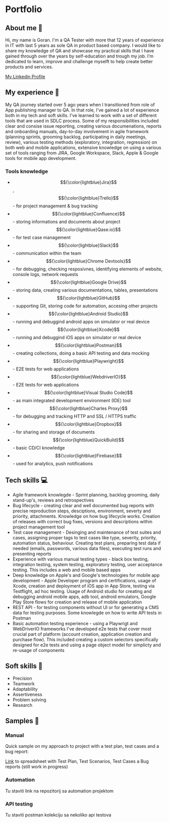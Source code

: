 # Portfolio

## About me 👋
Hi, my name is Goran. I'm a QA Tester with more that 12 years of experience in IT with last 5 years as sole QA in product based company. I would like to share my knowledge of QA and showcase my practical skills that I have gained through over the years by self-education and trough my job. I’m dedicated to learn, improve and challenge myselft to help create better products and services.


[My Linkedin Profile](https://www.linkedin.com/in/goran-vujasin/)


## My experience 🏢
My QA journey started over 5 ago years when I transitioned from role of App publishing manager to QA. In that role, I've gained a lot of experience both in my tech and soft skills. I've learned to work with a set of different tools that are used in SDLC process. Some of my responsibilities included clear and consise issue reporting, creating various documenations, reports and onboarding manuals, day-to-day involvement in agile framework (planning sprints, grooming backlog, participating in daily meetings, review), various testing methods (exploratory, integration, regression) on both web and mobile applications, extensive knowledge on using a various set of tools ranging from JIRA, Google Workspace, Slack, Apple & Google tools for mobile app development.

### Tools knowledge

- $${\color{lightblue}Jira}$$, $${\color{lightblue}Trello}$$ - for project management & bug tracking
- $${\color{lightblue}Confluence}$$ - storing informations and documents about project
- $${\color{lightblue}Qase.io}$$ - for test case management
- $${\color{lightblue}Slack}$$ - communication within the team
- $${\color{lightblue}Chrome Devtools}$$ - for debugging, checking resposivnes, identifying elements of website, console logs, network requests
- $${\color{lightblue}Google Drive}$$ - storing data, creating various documentations, tables, presentations
- $${\color{lightblue}GitHub}$$ - supporting Git, storing code for automation, accesing other projects
- $${\color{lightblue}Android Studio}$$ - running and debuggind android apps on simulator or real device
- $${\color{lightblue}Xcode}$$ - running and debuggind iOS apps on simulator or real device
- $${\color{lightblue}Postman}$$ - creating collections, doing a basic API testing and data mocking
- $${\color{lightblue}Playwright}$$ - E2E tests for web applications
- $${\color{lightblue}WebdriverIO}$$ - E2E tests for web applications
- $${\color{lightblue}Visual Studio Code}$$ - as main integrated development environment (IDE) tool
- $${\color{lightblue}Charles Proxy}$$ - for debugging and tracking HTTP and SSL / HTTPS traffic
- $${\color{lightblue}Dropbox}$$ - for sharing and storage of documents
- $${\color{lightblue}QuickBuild}$$ - basic CD/CI knowledge 
- $${\color{lightblue}Firebase}$$ - used for analytics, push notifications

## Tech skills 💻

- Agile framework knowlegde - Sprint planning, backlog grooming, daily stand-up's, reviews and retrospectives
- Bug lifecycle - creating clear and well documented bug reports with precise reproduction steps, desciptions, environment, severty and priority, attachments. Knowledge on how bug lifecycle works. Creation of releases with correct bug fixes, versions and descriptions within project management tool
- Test case management - Desinging and maintenance of test suites and cases, assigning proper tags to test cases like type, severity, priority, automation status, behaviour. Creating test plans, preparing test data if needed (emails, passwords, various data files), executing test runs and presenting reports
- Experience with various manual testing types - black box testing, integration testing, system testing, exploratory testing, user acceptance testing. This includes a web and mobile based apps
- Deep knowledge on Apple's and Google's technologies for mobile app development - Apple Developer program and certifications, usage of Xcode, creation and deployment of iOS app in App Store, testing via Testflight, ad hoc testing. Usage of Android studio for creating and debugging android mobile apps, adb tool, android emulators, Google Play Store flows for creation and release of mobile application
- REST API - for testing components without UI or for generating a CMS data for testing purposes. Some knowlegde on how to write API tests in Postman
- Basic automation testing experience - using a Playwrigt and WebDriverIO frameworks I've developed e2e tests that cover most crucial part of platform (account creation, application creation and purchase flow). This included creating a custom selectors specifically designed for e2e tests and using a page object model for simplicty and re-usage of components

## Soft skills 📁

- Precision
- Teamwork
- Adaptability
- Assertiveness
- Problem solving
- Research

## Samples 🔬

### Manual

Quick sample on my approach to project with a test plan, test cases and a bug report:

[Link](https://docs.google.com/spreadsheets/d/1GlaXV5VepZ8dJ3SJdce2oagRDCXS_5wJoOkse9OKyuA/edit?usp=sharing) to spreadsheet with Test Plan, Test Scenarios, Test Cases a Bug reports (still work in progress)

### Automation

Tu staviti link na repozitorij sa automation projektom

### API testing

Tu staviti postman kolekciju sa nekoliko api testova
